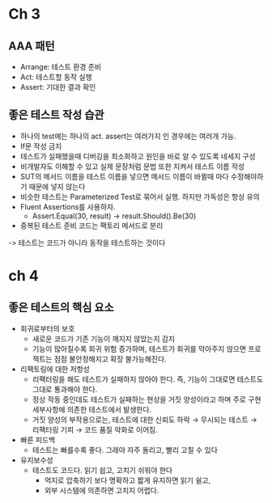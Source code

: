 # Ch 3

## AAA 패턴
* Arrange: 테스트 환경 준비
* Act: 테스트할 동작 실행
* Assert: 기대한 결과 확인

## 좋은 테스트 작성 습관
* 하나의 test에는 하나의 act. assert는 여러가지 인 경우에는 여러개 가능.
* If문 작성 금지
* 테스트가 실패했을때 디버깅을 최소화하고 원인을 바로 알 수 있도록 네세지 구성
* 비개발자도 이해할 수 있고 실제 문장처럼 문법 또한 지켜서 테스트 이름 작성
* SUT의 메서드 이름을 테스트 이름을 넣으면 메서드 이름이 바뀔때 마다 수정해야하기 때문에 넣지 않는다
* 비슷한 테스트는 Parameterized Test로 묶어서 실행. 하지만 가독성은 항상 유의
* Fluent Assertions를 사용하자.
    * Assert.Equal(30, result) -> result.Should().Be(30)
* 중복된 테스트 준비 코드는 팩토리 메서드로 분리

-> 테스트는 코드가 아니라 동작을 테스트하는 것이다



# ch 4

## 좋은 테스트의 핵심 요소
* 회귀로부터의 보호
    * 새로운 코드가 기존 기능이 깨지지 않았는지 감지
    * 기능이 많아질수록 회귀 위험 증가하며, 테스트가 회귀를 막아주지 않으면 프로젝트는 점점 불안정해지고 확장 불가능해진다.
* 리팩토링에 대한 저항성
    * 리팩터링을 해도 테스트가 실패하지 않아야 한다. 즉, 기능이 그대로면 테스트도 그대로 통과해야 한다.
    * 정상 작동 중인데도 테스트가 실패하는 현상을 거짓 양성이라고 하며 주로 구현 세부사항에 의존한 테스트에서 발생한다.
    * 거짓 양성의 부작용으로는, 테스트에 대한 신뢰도 하락 → 무시되는 테스트 → 리팩터링 기피 → 코드 품질 악화로 이어짐.
* 빠른 피드백
    * 테스트는 빠를수록 좋다. 그래야 자주 돌리고, 빨리 고칠 수 있다
* 유지보수성
    * 테스트도 코드다. 읽기 쉽고, 고치기 쉬워야 한다
        * 억지로 압축하기 보다 명확하고 짧게 유지하면 읽기 쉴고,
        * 외부 시스템에 의존하면 고치지 어렵다.
